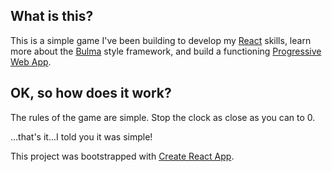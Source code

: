 ## What is this?
This is a simple game I've been building to develop my [React](https://reactjs.org/) skills, learn more about the [Bulma](https://bulma.io) style framework, and build a functioning [Progressive Web App](https://developers.google.com/web/progressive-web-apps/).

## OK, so how does it work?
The rules of the game are simple. Stop the clock as close as you can to 0.

...that's it...I told you it was simple!


This project was bootstrapped with [Create React App](https://github.com/facebookincubator/create-react-app).